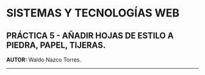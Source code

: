 SISTEMAS Y TECNOLOGÍAS WEB
==========================

PRÁCTICA 5 - AÑADIR HOJAS DE ESTILO A PIEDRA, PAPEL, TIJERAS.
-------------------------------------------------------------
**AUTOR:** Waldo Nazco Torres.

---

